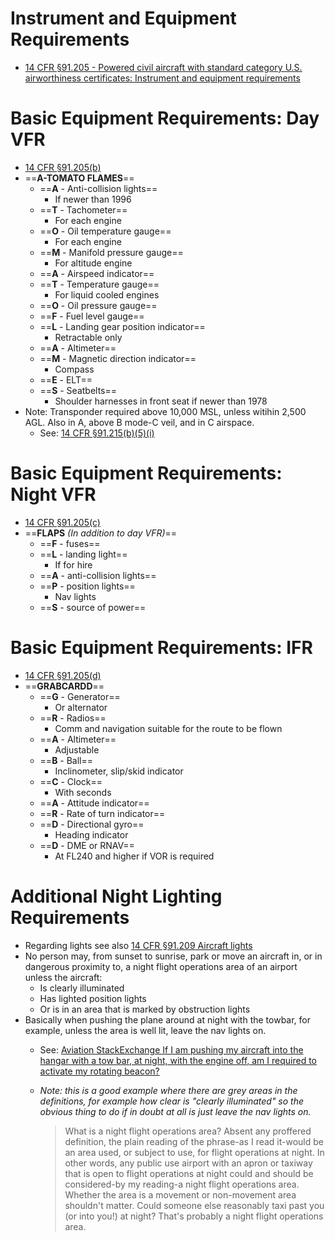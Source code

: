 # Instrument and Equipment Requirements

* [14 CFR &sect;91.205 - Powered civil aircraft with standard category U.S. airworthiness certificates: Instrument and equipment requirements](https://www.ecfr.gov/current/title-14/chapter-I/subchapter-F/part-91/subpart-C/section-91.205)

# Basic Equipment Requirements: Day VFR

* [14 CFR &sect;91.205(b)](https://www.ecfr.gov/current/title-14/part-91/section-91.205#p-91.205(b))
* ==**A-TOMATO FLAMES**==
  * ==**A** - Anti-collision lights==
    * If newer than 1996
  * ==**T** - Tachometer==
    * For each engine
  * ==**O** - Oil temperature gauge==
    * For each engine
  * ==**M** - Manifold pressure gauge==
    * For altitude engine
  * ==**A** - Airspeed indicator==
  * ==**T** - Temperature gauge==
    * For liquid cooled engines
  * ==**O** - Oil pressure gauge==
  * ==**F** - Fuel level gauge==
  * ==**L** - Landing gear position indicator==
    * Retractable only
  * ==**A** - Altimeter==
  * ==**M** - Magnetic direction indicator==
    * Compass
  * ==**E** - ELT==
  * ==**S** - Seatbelts==
    * Shoulder harnesses in front seat if newer than 1978
* Note: Transponder required above 10,000 MSL, unless witihin 2,500 AGL. Also in A, above B mode-C veil, and in C airspace.
  * See: [14 CFR &sect;91.215(b)(5)(i)](https://www.ecfr.gov/current/title-14/chapter-I/subchapter-F/part-91/subpart-C/section-91.215)

# Basic Equipment Requirements: Night VFR

* [14 CFR &sect;91.205(c)](https://www.ecfr.gov/current/title-14/part-91/section-91.205#p-91.205(c))
* ==**FLAPS** *(In addition to day VFR)*==
  * ==**F** - fuses==
  * ==**L** - landing light==
    * If for hire
  * ==**A** - anti-collision lights==
  * ==**P** - position lights==
    * Nav lights
  * ==**S** - source of power==

# Basic Equipment Requirements: IFR

* [14 CFR &sect;91.205(d)](https://www.ecfr.gov/current/title-14/part-91/section-91.205#p-91.205(d))
* ==**GRABCARDD**==
  * ==**G** - Generator==
    * Or alternator
  * ==**R** - Radios==
    * Comm and navigation suitable for the route to be flown
  * ==**A** - Altimeter==
    * Adjustable
  * ==**B** - Ball==
    * Inclinometer, slip/skid indicator
  * ==**C** - Clock==
    * With seconds
  * ==**A** - Attitude indicator==
  * ==**R** - Rate of turn indicator==
  * ==**D** - Directional gyro==
    * Heading indicator
  * ==**D** - DME or RNAV==
    * At FL240 and higher if VOR is required

# Additional Night Lighting Requirements

* Regarding lights see also [14 CFR &sect;91.209 Aircraft lights](https://www.ecfr.gov/current/title-14/chapter-I/subchapter-F/part-91/subpart-C/section-91.209)
* No person may, from sunset to sunrise, park or move an aircraft in, or in dangerous proximity to, a night flight operations area of an airport unless the aircraft:
  * Is clearly illuminated
  * Has lighted position lights
  * Or is in an area that is marked by obstruction lights
* Basically when pushing the plane around at night with the towbar, for example, unless the area is well lit, leave the nav lights on.
  * See: [Aviation StackExchange If I am pushing my aircraft into the hangar with a tow bar, at night, with the engine off, am I required to activate my rotating beacon?](https://aviation.stackexchange.com/questions/37097/if-i-am-pushing-my-aircraft-into-the-hangar-with-a-tow-bar-at-night-with-the-e/37307#37307)
  * *Note: this is a good example where there are grey areas in the definitions, for example how clear is "clearly illuminated" so the obvious thing to do if in doubt at all is just leave the nav lights on.*

    > What is a night flight operations area? Absent any proffered definition, the plain reading of the phrase-as I read it-would be an area used, or subject to use, for flight operations at night. In other words, any public use airport with an apron or taxiway that is open to flight operations at night could and should be considered-by my reading-a night flight operations area. Whether the area is a movement or non-movement area shouldn't matter. Could someone else reasonably taxi past you (or into you!) at night? That's probably a night flight operations area.
